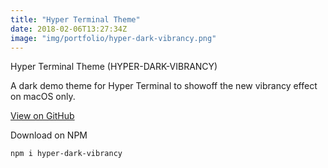 ```yaml
---
title: "Hyper Terminal Theme"
date: 2018-02-06T13:27:34Z
image: "img/portfolio/hyper-dark-vibrancy.png"
---
```


Hyper Terminal Theme (HYPER-DARK-VIBRANCY)

A dark demo theme for Hyper Terminal to showoff the new vibrancy effect on macOS only.

<a href="https://github.com/penance316/hyper-dark-vibrancy" target="_blank">View on GitHub</a>

Download on NPM
```
npm i hyper-dark-vibrancy
```
